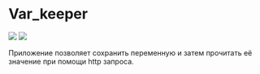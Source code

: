 # Var_keeper

![](https://github.com/Azon394/var_keeper/actions/workflows/staging.yml/badge.svg) ![](https://img.shields.io/docker/image-size/azon394/var_keeper?sort=date&label=build%20for%20commit)


Приложение позволяет сохранить переменную и затем прочитать её значение при помощи http запроса.
